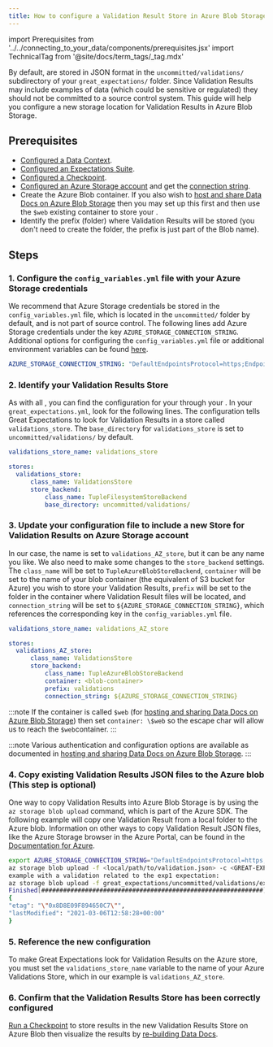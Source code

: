 ```yaml
---
title: How to configure a Validation Result Store in Azure Blob Storage
---
```

import Prerequisites from '../../connecting_to_your_data/components/prerequisites.jsx'
import TechnicalTag from '@site/docs/term_tags/_tag.mdx'

By default, <TechnicalTag tag="validation_result" text="Validation Results" /> are stored in JSON format in the ``uncommitted/validations/`` subdirectory of your ``great_expectations/`` folder.  Since Validation Results may include examples of data (which could be sensitive or regulated) they should not be committed to a source control system. This guide will help you configure a new storage location for Validation Results in Azure Blob Storage.

## Prerequisites

<Prerequisites>

- [Configured a Data Context](/docs/guides/setup/configuring_data_contexts/instantiating_data_contexts/how_to_quickly_instantiate_a_data_context).
- [Configured an Expectations Suite](/docs/guides/expectations/how_to_create_and_edit_expectations_with_instant_feedback_from_a_sample_batch_of_data).
- [Configured a Checkpoint](/docs/guides/validation/checkpoints/how_to_create_a_new_checkpoint).
- [Configured an Azure Storage account](https://docs.microsoft.com/en-us/azure/storage) and get the [connection string](https://docs.microsoft.com/en-us/azure/storage/common/storage-account-keys-manage?tabs=azure-portal).
- Create the Azure Blob container. If you also wish to [host and share Data Docs on Azure Blob Storage](../../../guides/setup/configuring_data_docs/how_to_host_and_share_data_docs_on_azure_blob_storage.md) then you may set up this first and then use the ``$web`` existing container to store your <TechnicalTag tag="expectation" text="Expectations" />.
- Identify the prefix (folder) where Validation Results will be stored (you don't need to create the folder, the prefix is just part of the Blob name).

</Prerequisites>

## Steps

### 1. Configure the ``config_variables.yml`` file with your Azure Storage credentials

We recommend that Azure Storage credentials be stored in the ``config_variables.yml`` file, which is located in the ``uncommitted/`` folder by default, and is not part of source control. The following lines add Azure Storage credentials under the key ``AZURE_STORAGE_CONNECTION_STRING``. Additional options for configuring the ``config_variables.yml`` file or additional environment variables can be found [here](../../setup/configuring_data_contexts/how_to_configure_credentials.md).

```yaml
AZURE_STORAGE_CONNECTION_STRING: "DefaultEndpointsProtocol=https;EndpointSuffix=core.windows.net;AccountName=<YOUR-STORAGE-ACCOUNT-NAME>;AccountKey=<YOUR-STORAGE-ACCOUNT-KEY==>"
```


### 2. Identify your Validation Results Store

As with all <TechnicalTag tag="store" text="Stores" />, you can find the configuration for your <TechnicalTag tag="validation_result_store" text="Validation Results Store" /> through your <TechnicalTag tag="data_context" text="Data Context" />.  In your ``great_expectations.yml``, look for the following lines.  The configuration tells Great Expectations to look for Validation Results in a store called ``validations_store``. The ``base_directory`` for ``validations_store`` is set to ``uncommitted/validations/`` by default.

```yaml
validations_store_name: validations_store

stores:
  validations_store:
      class_name: ValidationsStore
      store_backend:
          class_name: TupleFilesystemStoreBackend
          base_directory: uncommitted/validations/
```


### 3. Update your configuration file to include a new Store for Validation Results on Azure Storage account

In our case, the name is set to ``validations_AZ_store``, but it can be any name you like.  We also need to make some changes to the ``store_backend`` settings.  The ``class_name`` will be set to ``TupleAzureBlobStoreBackend``,  ``container`` will be set to the name of your blob container (the equivalent of S3 bucket for Azure) you wish to store your Validation Results, ``prefix`` will be set to the folder in the container where Validation Result files will be located, and ``connection_string`` will be set to ``${AZURE_STORAGE_CONNECTION_STRING}``, which references the corresponding key in the ``config_variables.yml`` file.

```yaml
validations_store_name: validations_AZ_store

stores:
  validations_AZ_store:
      class_name: ValidationsStore
      store_backend:
          class_name: TupleAzureBlobStoreBackend
          container: <blob-container>
          prefix: validations
          connection_string: ${AZURE_STORAGE_CONNECTION_STRING}
```

:::note
If the container is called ``$web`` (for [hosting and sharing Data Docs on Azure Blob Storage](../../setup/configuring_data_docs/how_to_host_and_share_data_docs_on_azure_blob_storage.md)) then set ``container: \$web`` so the escape char will allow us to reach the ``$web``container.
:::

:::note
Various authentication and configuration options are available as documented in [hosting and sharing Data Docs on Azure Blob Storage](../../setup/configuring_data_docs/how_to_host_and_share_data_docs_on_azure_blob_storage.md).
:::



### 4. Copy existing Validation Results JSON files to the Azure blob (This step is optional)

One way to copy Validation Results into Azure Blob Storage is by using the ``az storage blob upload`` command, which is part of the Azure SDK. The following example will copy one Validation Result from a local folder to the Azure blob.   Information on other ways to copy Validation Result JSON files, like the Azure Storage browser in the Azure Portal, can be found in the [Documentation for Azure](https://docs.microsoft.com/en-us/azure/storage/blobs/storage-quickstart-blobs-portal).

```bash
export AZURE_STORAGE_CONNECTION_STRING="DefaultEndpointsProtocol=https;EndpointSuffix=core.windows.net;AccountName=<YOUR-STORAGE-ACCOUNT-NAME>;AccountKey=<YOUR-STORAGE-ACCOUNT-KEY==>"
az storage blob upload -f <local/path/to/validation.json> -c <GREAT-EXPECTATION-DEDICATED-AZURE-BLOB-CONTAINER-NAME> -n <PREFIX>/<validation.json>
example with a validation related to the exp1 expectation:
az storage blob upload -f great_expectations/uncommitted/validations/exp1/20210306T104406.877327Z/20210306T104406.877327Z/8313fb37ca59375eb843adf388d4f882.json -c <blob-container> -n validations/exp1/20210306T104406.877327Z/20210306T104406.877327Z/8313fb37ca59375eb843adf388d4f882.json
Finished[#############################################################]  100.0000%
{
"etag": "\"0x8D8E09F894650C7\"",
"lastModified": "2021-03-06T12:58:28+00:00"
}
```

### 5. Reference the new configuration

To make Great Expectations look for Validation Results on the Azure store, you must set the ``validations_store_name`` variable to the name of your Azure Validations Store, which in our example is `validations_AZ_store`.


### 6. Confirm that the Validation Results Store has been correctly configured

[Run a Checkpoint](/docs/guides/validation/checkpoints/how_to_create_a_new_checkpoint) to store results in the new Validation Results Store on Azure Blob then visualize the results by [re-building Data Docs](../../../terms/data_docs.md).

